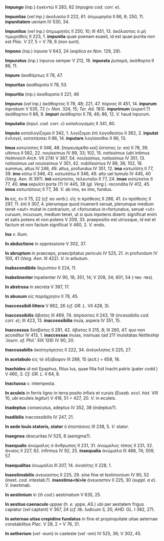 **Impungo** (inp.) ἐγκεντῶ II 283, 62 (inpugno *cod. corr. e*).

**Impunitas** (*vel* inp.) ἀκολασία II 222, 61. ἀτιμωρησία II 86, 8;
250, 11. **inpunitatem** ueniam IV 530, 34.

**Impunitus** (*vel* inp.) ἀτιμωρητός II 250, 10; III 451, 13. ἀκόλαστος
ὁ μὴ τιμωρηθείς II 223, 1. **impunita** quae poenam euasit, id est quae
punita non est *Plac.* V 27, 5 = V 78, 6 (non sunt).

**Impono** (inp.) inpune V 643, 24 (*explica ex Non.* 129, 29).

**Impuratus** (inp.) inpurus semper V 212, 18. **inpurata** ῥυπαρά,
ἀκάθαρτα II 86, 11.

**Impure** ἀκαθάρτως II 78, 47.

**Impuritas** ἀκαθαρσία II 78, 53.

**Impuritia** (inp.) ἀκαθαρσία II 221, 46

**Impurus** (*vel* inp.) ἀκάθαρτος II 78, 48; 221, 47. πόρνος III 451,
14. **inpurum** inprobum V 535, 72 (= *Non.* 324, 15; *Ter. Ad.* 183).
**inpurimum** (*superl.*?) ἀκάθαρτον II 86, 9. **impuri** ἀκάθαρτοι II
78, 46; 86, 12. *V.* haud inpurum.

**Imputatio** (inpul. *cod. corr. c*) καταλογισμός II 341, 60.

**Imputo** καταλογίζομαι II 342, 1. λογίζομαι ἐπὶ λογοθεσίου II 362, 2.
**inputat** ἐνλογεῖ, κατατάσσει II 86, 14. **inputare** λογίσασθαι II
86, 13.

**Imus** κατώτατος II 346, 48. [πορευόμεθα καὶ] ὕστατος (*v.* eo) II
78, 39. ultimus II 582, 22. nouissimus IV 89, 33; 102, 15. notissimus
(*ubi* intimus *Helmreich Arch.* VII 274) V 367, 54. nouissimus,
notissimus IV 351, 13. notissimus uel nouissimus V 301, 42. nobilissimus
IV 89, 36; 102, 18. summus, altus IV 246, 49. altus, profundus IV 351,
12. **ima** κατωτάτη II 77, 39. **imo** κάτω II 346, 43. κατωτάτω II
346, 49. alto uel tumulo IV 445, 40 (*Verg. Aen.* III 39?). **imi**
κατώτατοι, τελευταῖοι II 77, 24. **imae** κατώταται II 77, 40. **ima**
sepulcri porta (?) IV 445, 38 (*gl. Verg.*). recondita IV 412, 45.
**imos** κατωτάτους II 77, 38. *V.* ab imo, ex imo, fundus.

**In** εἰς, ἐν II 75, 22 (*cf.* eo *verb.*). εἴς τι πρόθεσις II 286, 41.
ἐν πρόθεσις II 297, 11. ἐπί II 307, 4. plerumque quod inuenerit seruat,
plerumque medium tenet \<aut\> mutat in contrarium, ut \<fortunatus
in\>fortunatus, seruat \<ut\> curuum, incuruum, medium tenet, ut si quis
inpotens dixerit: significat enim et satis potens et non potens V 209,
33. praepositio est utriusque, id est et factum et non factum significat
V 460, 2. *V.* endo.

**Ina** *v.* ilium.

**In abductione** in oppressione V 302, 37.

**In abruptum** in praeceps, praecipitatus periculo IV 525, 21. in
profundum IV 100, 41 (*Verg. Aen.* III 422). *V.* in arbutum.

**Inabscondibile** ἄκρυπτον II 224, 11.

**Inabstinenter** inpatienter IV 90, 18; 351, 14; V 209, 34; 601, 54
(-tes -tes).

**In abstrusa** in secreta V 367, 17.

**In abusum** εἰς παράχρησιν II 78, 45.

**Inaccessibili littera** V 662, 26 (*cf. GR. L.* VII 428, 3).

**Inaccessibilis** ἄβατος III 469, 74. ἀπρόσιτος II 243, 19
(incessibilis *cod. corr. e*); III 423, 13. **inaccessibilia** inuia,
aspera IV 351, 15.

**Inaccessus** δύσβατος II 281, 42. ἄβατος II 215, 8; III 260, 47. quo
non acceditur IV 413, 1. **inaccessas** inuias, insinuas (*ad* 21?
inuisitatas *Nettleship 'Journ. of. Phil.'* XIX 126) IV 90, 20.

**Inaccusabilis** ἀκατηγόρητος II 222, 34. ἀνέγκλητος II 225, 27.

**In acetabulo** εἰς τὸ ὀξύβαφον III 288, 15 (acit.) = 658, 18.

**Inachides** id est Epaphus, filius Ius, quae filia fuit Inachi patris
(pater *codd.*) V 460, 3. *Cf. GR. L.* II 64, 8.

**Inactuosa** *v.* intempesta.

**In aculeis** in ferris ligno in terra posito infixis et curuis
(*Euseb. eccl. hist.* VIII 10, *ubi* eculeis *legitur*) V 418, 51 = 427,
20. *V.* in eculeis.

**Inadeptus** consecutus, adeptus IV 352, 38 (indeptus?).

**Inadibilis** inaccessibilis IV 247, 21.

**In aede Iouis statoris, stator** ὁ ἐπιστάσιος III 238, 5. *V.* stator.

**Inaegnea** obscuritas IV 525, 8 (aenigma?).

**Inaequalis** ἀνώμαλος ὁ ἄνθρωπος II 231, 31. ἀνώμαλος τόπος II 231,
32. ἄνισος II 227, 62. infirmus IV 92, 25. **inaequalia** ἀνώμαλα III
488, 74; 509, 57.

**Inaequalitas** ἀνωμαλία III 207, 14. ἀνισότης II 228, 1.

**Inaestimabilis** ανεικαστος II 225, 29. sine fine et testimonium IV
90, 52 (inext. *cod.* intestab.?). **inaestima\<bi\>le** ἀνεικαστον II
225, 30 (*suppl. a e*). *V.* inextimab.

**In aestimium** in (iñ *cod.*) aestimatum V 635, 25.

**In aestiuo caenaculo** uppae (*h. e.* yppe, *AS.*) ubi per aestatem
frigus capiatur (*vel* captant) V 367, 24 (*cf. lib. Iudicum* 3, 20,
*AHD. GL.* I 382, 27).

**In aeternae uitae crepidine funda­tus** in fine et propinquitate uitae
aeternae constabilitus *Plac.* V 28, 2 = V 76, 31.

**In aetherium** (*vel* -eum) in caeleste (*vel* -em) IV 525, 36; V 302,
45.

